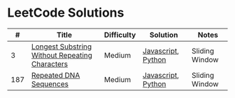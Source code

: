# LeetCode Solutions

\# | Title | Difficulty | Solution | Notes
-- | ----- | ---------- | -------- | -----
3 | [Longest Substring Without Repeating Characters](https://leetcode.com/problems/longest-substring-without-repeating-characters/) | Medium | [Javascript](https://github.com/kevin-the-engi/leetcode-solutions/blob/master/solutions/longest-substring-without-repeating-characters/longest-substring-without-repeating-characters.js), [Python](https://github.com/kevin-the-engi/leetcode-solutions/commit/4324a8c63cb76cefc8b79d2306a633522b380c8f) | Sliding Window
187 | [Repeated DNA Sequences](https://leetcode.com/problems/repeated-dna-sequences/) | Medium | [Javascript](https://github.com/kevin-the-engi/leetcode-solutions/blob/master/solutions/repeated-dna-sequences/repeated-dna-sequences.js), [Python](https://github.com/kevin-the-engi/leetcode-solutions/blob/master/solutions/repeated-dna-sequences/repeated-dna-sequences.py) | Sliding Window
